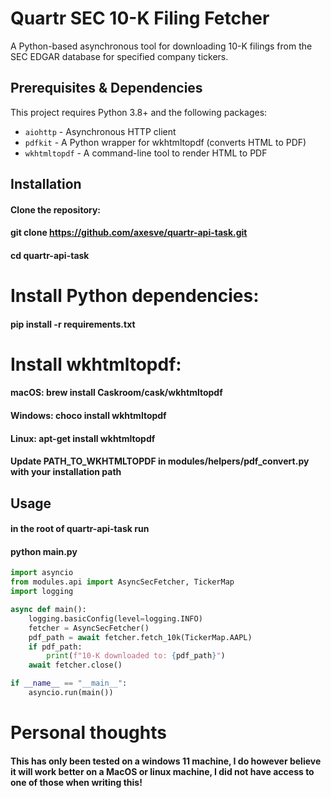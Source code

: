 # Quartr SEC 10-K Filing Fetcher

A Python-based asynchronous tool for downloading 10-K filings from the SEC EDGAR database for specified company tickers.

## Prerequisites & Dependencies

This project requires Python 3.8+ and the following packages:

- `aiohttp` - Asynchronous HTTP client
- `pdfkit` - A Python wrapper for wkhtmltopdf (converts HTML to PDF)
- `wkhtmltopdf` - A command-line tool to render HTML to PDF

## Installation

#### Clone the repository:

#### git clone https://github.com/axesve/quartr-api-task.git
#### cd quartr-api-task

# Install Python dependencies:

#### pip install -r requirements.txt

# Install wkhtmltopdf:

#### macOS: brew install Caskroom/cask/wkhtmltopdf
#### Windows: choco install wkhtmltopdf
#### Linux: apt-get install wkhtmltopdf

#### Update PATH_TO_WKHTMLTOPDF in modules/helpers/pdf_convert.py with your installation path

## Usage

#### in the root of quartr-api-task run
#### python main.py
```python
import asyncio
from modules.api import AsyncSecFetcher, TickerMap
import logging

async def main():
    logging.basicConfig(level=logging.INFO)
    fetcher = AsyncSecFetcher()
    pdf_path = await fetcher.fetch_10k(TickerMap.AAPL)
    if pdf_path:
        print(f"10-K downloaded to: {pdf_path}")
    await fetcher.close()

if __name__ == "__main__":
    asyncio.run(main())
```


# Personal thoughts

#### This has only been tested on a windows 11 machine, I do however believe it will work better on a MacOS or linux machine, I did not have access to one of those when writing this!
